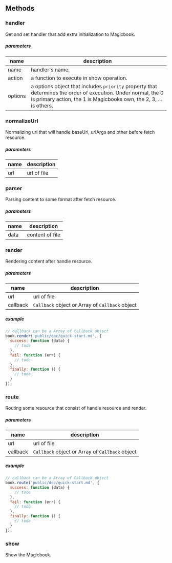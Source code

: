 ## Methods
### handler
Get and set handler that add extra initialization to Magicbook.

##### parameters
| name    | description    |
|---------|----------------|
| name    | handler's name. |
| action  | a function to execute in show operation. |
| options | a options object that includes `priority` property that determines the order of execution. Under normal, the 0 is primary  action, the 1 is Magicbooks own, the 2, 3, ... is others. |


### normalizeUrl
Normalizing url that will handle baseUrl, urlArgs and other before fetch resource.

##### parameters
| name    | description     |
|---------|-----------------|
| url		| url of file     |


### parser
Parsing content to some format after fetch resource.

##### parameters
| name    | description     |
|---------|-----------------|
| data		| content of file |


### render
Rendering content after handle resource.

##### parameters
| name     | description     |
|----------|-----------------|
| url		 | url of file     |
| callback | `Callback` object or Array of `Callback` object |

##### example
```js
// callback can be a Array of Callback object
book.render('public/doc/quick-start.md', {
  success: function (data) {
    // todo
  },
  fail: function (err) {
    // todo
  },
  finally: function () {
    // todo
  }
});
```


### route
Routing some resource that consist of handle resource and render.

##### parameters
| name     | description     |
|----------|-----------------|
| url		 | url of file     |
| callback | `Callback` object or Array of `Callback` object |

##### example
```js
// callback can be a Array of Callback object
book.route('public/doc/quick-start.md', {
  success: function (data) {
    // todo
  },
  fail: function (err) {
    // todo
  },
  finally: function () {
    // todo
  }
});
```


### show
Show the Magicbook.

